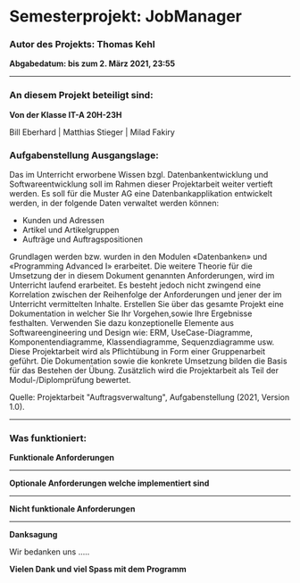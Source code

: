 # Semesterprojekt: JobManager
### Autor des Projekts: Thomas Kehl
<b>Abgabedatum: bis zum 2. März 2021, 23:55</b>

____________________________________________________________________________________________________________

### An diesem Projekt beteiligt sind:

<b>Von der Klasse IT-A 20H-23H</b>

Bill Eberhard | Matthias Stieger | Milad Fakiry

### Aufgabenstellung Ausgangslage:
Das im Unterricht erworbene Wissen bzgl. Datenbankentwicklung und Softwareentwicklung
soll im Rahmen dieser Projektarbeit weiter vertieft werden.
Es soll für die Muster AG eine Datenbankapplikation entwickelt werden, in der folgende Daten
verwaltet werden können:

- Kunden und Adressen
- Artikel und Artikelgruppen
- Aufträge und Auftragspositionen

Grundlagen werden bzw. wurden in den Modulen «Datenbanken» und «Programming
Advanced I» erarbeitet.
Die weitere Theorie für die Umsetzung der in diesem Dokument genannten Anforderungen,
wird im Unterricht laufend erarbeitet. Es besteht jedoch nicht zwingend eine Korrelation
zwischen der Reihenfolge der Anforderungen und jener der im Unterricht vermittelten
Inhalte.
Erstellen Sie über das gesamte Projekt eine Dokumentation in welcher Sie Ihr Vorgehen,sowie
Ihre Ergebnisse festhalten. Verwenden Sie dazu konzeptionelle Elemente aus
Softwareengineering und Design wie: ERM, UseCase-Diagramme, Komponentendiagramme,
Klassendiagramme, Sequenzdiagramme usw.
Diese Projektarbeit wird als Pflichtübung in Form einer Gruppenarbeit geführt. Die
Dokumentation sowie die konkrete Umsetzung bilden die Basis für das Bestehen der Übung.
Zusätzlich wird die Projektarbeit als Teil der Modul-/Diplomprüfung bewertet.

Quelle: Projektarbeit "Auftragsverwaltung", Aufgabenstellung (2021, Version 1.0). 

__________________________________________________

### Was funktioniert:
<b>Funktionale Anforderungen</b>

__________________________________________________

<b>Optionale Anforderungen welche implementiert sind</b>


__________________________________________________

<b>Nicht funktionale Anforderungen</b>


__________________________________________________

<b>Danksagung</b>

Wir bedanken uns .....

<b>Vielen Dank und viel Spass mit dem Programm</b>
